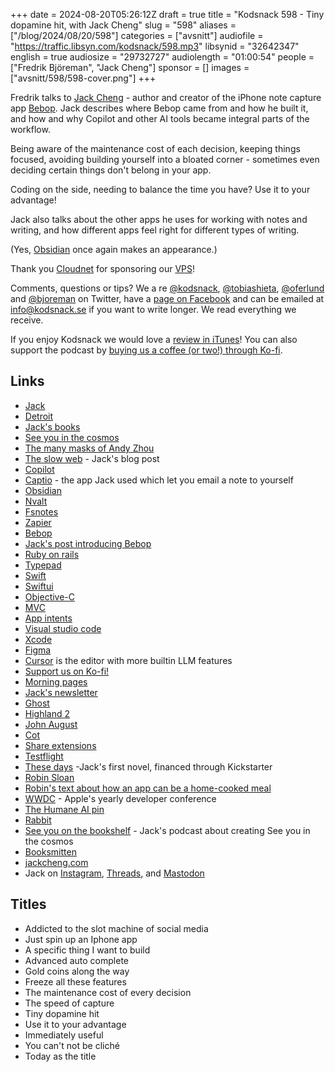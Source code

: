 +++
date = 2024-08-20T05:26:12Z
draft = true
title = "Kodsnack 598 - Tiny dopamine hit, with Jack Cheng"
slug = "598"
aliases = ["/blog/2024/08/20/598"]
categories = ["avsnitt"]
audiofile = "https://traffic.libsyn.com/kodsnack/598.mp3"
libsynid = "32642347"
english = true
audiosize = "29732727"
audiolength = "01:00:54"
people = ["Fredrik Björeman", "Jack Cheng"]
sponsor = []
images = ["avsnitt/598/598-cover.png"]
+++

Fredrik talks to [Jack Cheng](https://www.jackcheng.com/about/) - author and creator of the iPhone note capture app [Bebop](https://www.jackcheng.com/bebop-design-dev-process/). Jack describes where Bebop came from and how he built it, and how and why Copilot and other AI tools became integral parts of the workflow.

Being aware of the maintenance cost of each decision, keeping things focused, avoiding building yourself into a bloated corner - sometimes even deciding certain things don't belong in your app.

Coding on the side, needing to balance the time you have? Use it to your advantage!

Jack also talks about the other apps he uses for working with notes and writing, and how different apps feel right for different types of writing.

(Yes, [Obsidian](https://en.wikipedia.org/wiki/Obsidian_%28software%29) once again makes an appearance.)

Thank you [Cloudnet](http://www.cloudnet.se) for sponsoring our [VPS](http://en.wikipedia.org/wiki/Virtual_private_server)!

Comments, questions or tips? We a	re [@kodsnack](https://www.twitter.com/kodsnack), [@tobiashieta](https://www.twitter.com/tobiashieta), [@oferlund](https://twitter.com/oferlund) and [@bjoreman](https://www.twitter.com/bjoreman) on Twitter, have a [page on Facebook](https://www.facebook.com/kodsnack) and can be emailed at [info@kodsnack.se](mailto:info@kodsnack.se) if you want to write longer. We read everything we receive.

If you enjoy Kodsnack we would love a [review in iTunes](http://itunes.apple.com/se/podcast/kodsnack/id561631498?l=en)! You can also support the podcast by <a href="https://ko-fi.com/kodsnack" rel="payment">buying us a coffee (or two!) through Ko-fi</a>.

## Links ##
* [Jack](https://www.jackcheng.com/about/)
* [Detroit](https://en.wikipedia.org/wiki/Detroit)
* [Jack's books](https://www.jackcheng.com/books/)
* [See you in the cosmos](https://www.jackcheng.com/books/see-you-in-the-cosmos/)
* [The many masks of Andy Zhou](https://www.jackcheng.com/books/the-many-masks-of-andy-zhou/)
* [The slow web](https://www.jackcheng.com/the-slow-web/) - Jack's blog post
* [Copilot](https://en.wikipedia.org/wiki/GitHub_Copilot)
* [Captio](https://captio.co/) - the app Jack used which let you email a note to yourself
* [Obsidian](https://en.wikipedia.org/wiki/Obsidian_%28software%29)
* [Nvalt](https://brettterpstra.com/projects/nvalt/)
* [Fsnotes](https://fsnot.es/)
* [Zapier](https://en.wikipedia.org/wiki/Zapier)
* [Bebop](https://apps.apple.com/us/app/bebop-quick-notes/id6477824795?ref=jackcheng.com)
* [Jack's post introducing Bebop](https://www.jackcheng.com/bebop-design-dev-process/)
* [Ruby on rails](https://en.wikipedia.org/wiki/Ruby_on_Rails)
* [Typepad](https://en.wikipedia.org/wiki/Typepad)
* [Swift](https://en.wikipedia.org/wiki/Swift_%28programming_language%29)
* [Swiftui](https://en.wikipedia.org/wiki/SwiftUI)
* [Objective-C](https://en.wikipedia.org/wiki/Objective-C)
* [MVC](https://en.wikipedia.org/wiki/Model%E2%80%93view%E2%80%93controller)
* [App intents](https://developer.apple.com/documentation/AppIntents)
* [Visual studio code](https://en.wikipedia.org/wiki/Visual_Studio_Code)
* [Xcode](https://en.wikipedia.org/wiki/Xcode)
* [Figma](https://en.wikipedia.org/wiki/Figma)
* [Cursor](https://www.cursor.com/) is the editor with more builtin LLM features
* [Support us on Ko-fi!](https://ko-fi.com/kodsnack)
* [Morning pages](https://juliacameronlive.com/basic-tools/morning-pages/)
* [Jack's newsletter](https://www.jackcheng.com/sunday/)
* [Ghost](https://ghost.org/)
* [Highland 2](https://quoteunquoteapps.com/highland-2/)
* [John August](https://en.wikipedia.org/wiki/John_August)
* [Cot](http://coteditor.com/)
* [Share extensions](https://developer.apple.com/library/archive/documentation/General/Conceptual/ExtensibilityPG/Share.html)
* [Testflight](https://developer.apple.com/testflight/)
* [These days](https://www.kickstarter.com/projects/jackcheng/these-days-a-novel) -Jack's first novel, financed through Kickstarter
* [Robin Sloan](https://www.robinsloan.com/)
* [Robin's text about how an app can be a home-cooked meal](https://www.robinsloan.com/notes/home-cooked-app/)
* [WWDC](https://developer.apple.com/wwdc24/) - Apple's yearly developer conference
* [The Humane AI pin](https://www.theverge.com/24126502/humane-ai-pin-review)
* [Rabbit](https://www.theverge.com/2024/5/2/24147159/rabbit-r1-review-ai-gadget)
* [See you on the bookshelf](https://www.jackcheng.com/podcasts/see-you-on-the-bookshelf/) - Jack's podcast about creating See you in the cosmos
* [Booksmitten](https://booksmitten.us/)
* [jackcheng.com](https://www.jackcheng.com/)
* Jack on [Instagram](https://instagram.com/jackcheng), [Threads](https://www.threads.net/@jackcheng), and [Mastodon](https://indieweb.social/@jackcheng)

## Titles ##
* Addicted to the slot machine of social media
* Just spin up an Iphone app
* A specific thing I want to build
* Advanced auto complete
* Gold coins along the way
* Freeze all these features
* The maintenance cost of every decision
* The speed of capture
* Tiny dopamine hit
* Use it to your advantage
* Immediately useful
* You can't not be cliché
* Today as the title
